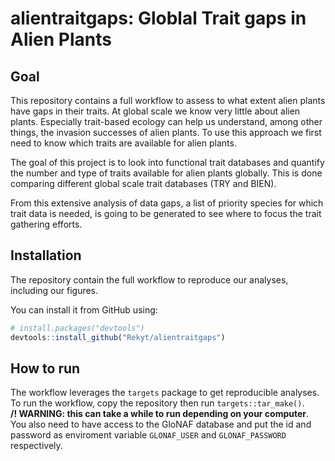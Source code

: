 
<!-- README.md is generated from README.Rmd. Please edit that file -->

# alientraitgaps: Globlal Trait gaps in Alien Plants

<!-- badges: start -->
<!-- badges: end -->

## Goal

This repository contains a full workflow to assess to what extent alien
plants have gaps in their traits. At global scale we know very little
about alien plants. Especially trait-based ecology can help us
understand, among other things, the invasion successes of alien plants.
To use this approach we first need to know which traits are available
for alien plants.

The goal of this project is to look into functional trait databases and
quantify the number and type of traits available for alien plants
globally. This is done comparing different global scale trait databases
(TRY and BIEN).

From this extensive analysis of data gaps, a list of priority species
for which trait data is needed, is going to be generated to see where to
focus the trait gathering efforts.

## Installation

The repository contain the full workflow to reproduce our analyses,
including our figures.

You can install it from GitHub using:

``` r
# install.packages("devtools")
devtools::install_github("Rekyt/alientraitgaps")
```

## How to run

The workflow leverages the `targets` package to get reproducible
analyses. To run the workflow, copy the repository then run
`targets::tar_make()`. **/! WARNING: this can take a while to run
depending on your computer**. You also need to have access to the GloNAF
database and put the id and password as enviroment variable
`GLONAF_USER` and `GLONAF_PASSWORD` respectively.
